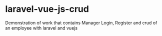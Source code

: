 # laravel-vue-js-crud
Demonstration of work that contains Manager Login, Register and crud of an employee with laravel and vuejs
